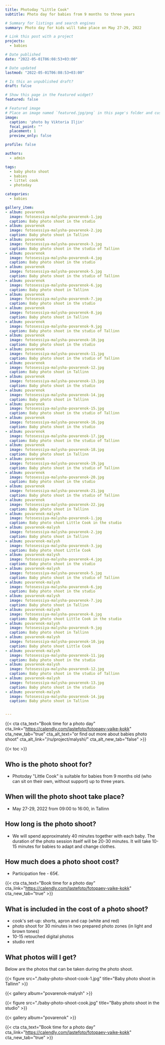 ```yaml
---
title: Photoday "Little Cook"
subtitle: Photo day for babies from 9 months to three years

# Summary for listings and search engines
summary: Photo day for kids will take place on May 27-29, 2022

# Link this post with a project
projects: 
  - babies

# Date published
date: "2022-05-01T06:08:53+03:00"

# Date updated
lastmod: "2022-05-01T06:08:53+03:00"

# Is this an unpublished draft?
draft: false

# Show this page in the Featured widget?
featured: false

# Featured image
# Place an image named `featured.jpg/png` in this page's folder and customize its options here.
image:
  caption: 'photo by Viktoria Iljin'
  focal_point: ""
  placement: 1
  preview_only: false

profile: false

authors:
  - admin

tags:
  - baby photo shoot
  - babies
  - littel cook
  - photoday

categories:
  - babies

gallery_item:
- album: povarenok
  image: fotosessiya-malysha-povarenok-1.jpg
  caption: Baby photo shoot in the studio 
- album: povarenok
  image: fotosessiya-malysha-povarenok-2.jpg
  caption: Baby photo shoot in Tallinn
- album: povarenok
  image: fotosessiya-malysha-povarenok-3.jpg
  caption: Baby photo shoot in the studio of Tallinn
- album: povarenok
  image: fotosessiya-malysha-povarenok-4.jpg
  caption: Baby photo shoot in the studio
- album: povarenok
  image: fotosessiya-malysha-povarenok-5.jpg
  caption: Baby photo shoot in the studio of Tallinn
- album: povarenok
  image: fotosessiya-malysha-povarenok-6.jpg
  caption: Baby photo shoot in Tallinn
- album: povarenok
  image: fotosessiya-malysha-povarenok-7.jpg
  caption: Baby photo shoot in the studio 
- album: povarenok
  image: fotosessiya-malysha-povarenok-8.jpg
  caption: Baby photo shoot in Tallinn
- album: povarenok
  image: fotosessiya-malysha-povarenok-9.jpg
  caption: Baby photo shoot in the studio of Tallinn
- album: povarenok
  image: fotosessiya-malysha-povarenok-10.jpg
  caption: Baby photo shoot in the studio
- album: povarenok
  image: fotosessiya-malysha-povarenok-11.jpg
  caption: Baby photo shoot in the studio of Tallinn
- album: povarenok
  image: fotosessiya-malysha-povarenok-12.jpg
  caption: Baby photo shoot in Tallinn
- album: povarenok
  image: fotosessiya-malysha-povarenok-13.jpg
  caption: Baby photo shoot in the studio 
- album: povarenok
  image: fotosessiya-malysha-povarenok-14.jpg
  caption: Baby photo shoot in Tallinn
- album: povarenok
  image: fotosessiya-malysha-povarenok-15.jpg
  caption: Baby photo shoot in the studio of Tallinn
- album: povarenok
  image: fotosessiya-malysha-povarenok-16.jpg
  caption: Baby photo shoot in the studio
- album: povarenok
  image: fotosessiya-malysha-povarenok-17.jpg
  caption: Baby photo shoot in the studio of Tallinn
- album: povarenok
  image: fotosessiya-malysha-povarenok-18.jpg
  caption: Baby photo shoot in Tallinn
- album: povarenok
  image: fotosessiya-malysha-povarenok-19.jpg
  caption: Baby photo shoot in the studio of Tallinn
- album: povarenok
  image: fotosessiya-malysha-povarenok-20.jpg
  caption: Baby photo shoot in the studio
- album: povarenok
  image: fotosessiya-malysha-povarenok-21.jpg
  caption: Baby photo shoot in the studio of Tallinn
- album: povarenok
  image: fotosessiya-malysha-povarenok-22.jpg
  caption: Baby photo shoot in Tallinn
- album: povarenok-malysh
  image: fotosessiya-malysha-povarenok-1.jpg
  caption: Baby photo shoot Little Cook in the studio  
- album: povarenok-malysh
  image: fotosessiya-malysha-povarenok-2.jpg
  caption: Baby photo shoot in Tallinn  
- album: povarenok-malysh
  image: fotosessiya-malysha-povarenok-3.jpg
  caption: Baby photo shoot Little Cook  
- album: povarenok-malysh
  image: fotosessiya-malysha-povarenok-4.jpg
  caption: Baby photo shoot in the studio 
- album: povarenok-malysh
  image: fotosessiya-malysha-povarenok-5.jpg
  caption: Baby photo shoot in the studio of Tallinn  
- album: povarenok-malysh
  image: fotosessiya-malysha-povarenok-6.jpg
  caption: Baby photo shoot in the studio  
- album: povarenok-malysh
  image: fotosessiya-malysha-povarenok-7.jpg
  caption: Baby photo shoot in Tallinn
- album: povarenok-malysh
  image: fotosessiya-malysha-povarenok-8.jpg
  caption: Baby photo shoot Little Cook in the studio  
- album: povarenok-malysh
  image: fotosessiya-malysha-povarenok-9.jpg
  caption: Baby photo shoot in Tallinn  
- album: povarenok-malysh
  image: fotosessiya-malysha-povarenok-10.jpg
  caption: Baby photo shoot Little Cook  
- album: povarenok-malysh
  image: fotosessiya-malysha-povarenok-11.jpg
  caption: Baby photo shoot in the studio 
- album: povarenok-malysh
  image: fotosessiya-malysha-povarenok-12.jpg
  caption: Baby photo shoot in the studio of Tallinn  
- album: povarenok-malysh
  image: fotosessiya-malysha-povarenok-13.jpg
  caption: Baby photo shoot in the studio  
- album: povarenok-malysh
  image: fotosessiya-malysha-povarenok-14.jpg
  caption: Baby photo shoot in Tallinn


---
```

{{< cta cta_text="Book time for a photo day" cta_link="https://calendly.com/lastefoto/fotopaev-vaike-kokk" cta_new_tab="true" cta_alt_text="or find out more about babies photo shoot" cta_alt_link="/ru/project/malyshi/" cta_alt_new_tab="false" >}}

{{< toc >}}

## Who is the photo shoot for?
- Photoday "Little Cook" is suitable for babies from 9 months old (who can sit on their own, without support) up to three years.

## When will the photo shoot take place?
- May 27-29, 2022 from 09:00 to 16:00, in Tallinn

## How long is the photo shoot?
- We will spend approximately 40 minutes together with each baby. The duration of the photo session itself will be 20-30 minutes. It will take 10-15 minutes for babies to adapt and change clothes.

## How much does a photo shoot cost?
- Participation fee - 65€.

{{< cta cta_text="Book time for a photo day" cta_link="https://calendly.com/lastefoto/fotopaev-vaike-kokk" cta_new_tab="true" >}}

## What is included in the cost of a photo shoot?
- cook's set-up: shorts, apron and cap (white and red)
- photo shoot for 30 minutes in two prepared photo zones (in light and brown tones)
- 10-15 retouched digital photos
- studio rent

## What photos will I get?

Below are the photos that can be taken during the photo shoot.

{{< figure src="./baby-photo-shoot-cook-1.jpg" title="Baby photo shoot in Tallinn" >}}

{{< gallery album="povarenok-malysh" >}}

{{< figure src="./baby-photo-shoot-cook.jpg" title="Baby photo shoot in the studio" >}}

{{< gallery album="povarenok" >}}

{{< cta cta_text="Book time for a photo day" cta_link="https://calendly.com/lastefoto/fotopaev-vaike-kokk" cta_new_tab="true" >}}